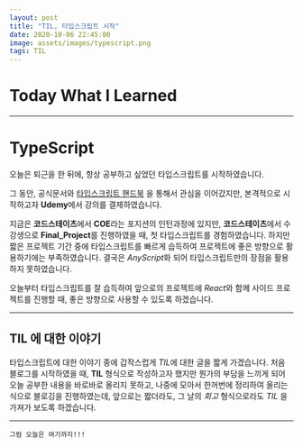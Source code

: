 ```yaml
---
layout: post
title: "TIL, 타입스크립트 시작"
date: 2020-10-06 22:45:00
image: assets/images/typescript.png
tags: TIL
---
```


# Today What I Learned

<hr>

# TypeScript

오늘은 퇴근을 한 뒤에, 항상 공부하고 싶었던 타입스크립트를 시작하였습니다.

그 동안, 공식문서와 [타입스크립트 핸드북](https://github.com/typescript-kr/typescript-kr.github.io) 을 통해서 관심을 이어갔지만, 본격적으로 시작하고자 **Udemy**에서 강의를 결제하였습니다.

지금은 **코드스테이츠**에서 **COE**라는 포지션의 인턴과정에 있지만, **코드스테이츠**에서 수강생으로 **Final_Project**를 진행하였을 때, 첫 타입스크립트를 경험하였습니다.
하지만 짧은 프로젝트 기간 중에 타입스크립트를 빠르게 습득하여 프로젝트에 좋은 방향으로 활용하기에는 부족하였습니다.
결국은 *AnyScript*화 되어 타입스크립트만의 장점을 활용하지 못하였습니다.

오늘부터 타입스크립트를 잘 습득하여 앞으로의 프로젝트에 *React*와 함께 사이드 프로젝트를 진행할 때, 좋은 방향으로 사용할 수 있도록 하겠습니다.

<hr>

## TIL 에 대한 이야기

타입스크립트에 대한 이야기 중에 갑작스럽게 *TIL*에 대한 글을 짧게 가겠습니다.
처음 블로그를 시작하였을 때, **TIL** 형식으로 작성하고자 했지만 뭔가의 부담을 느끼게 되어 오늘 공부한 내용을 바로바로 올리지 못하고, 나중에 모아서 한꺼번에 정리하여 올리는 식으로 블로깅을 진행하였는데,
앞으로는 짧더라도, 그 날의 _회고_ 형식으로라도 _TIL_ 을 가져가 보도록 하겠습니다.

<hr>

<code>그럼 오늘은 여기까지!!!</code>
